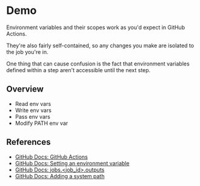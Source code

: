 # Demo

Environment variables and their scopes work as you'd expect in GitHub Actions.

They're also fairly self-contained, so any changes you make are isolated to the job you're in.

One thing that can cause confusion is the fact that environment variables defined within a step aren't accessible until the next step.

## Overview

- Read env vars
- Write env vars
- Pass env vars
- Modify PATH env var

## References

- [GitHub Docs: GitHub Actions](https://docs.github.com/en/actions)
- [GitHub Docs: Setting an environment variable](https://docs.github.com/en/actions/writing-workflows/choosing-what-your-workflow-does/workflow-commands-for-github-actions#setting-an-environment-variable)
- [GitHub Docs: jobs.<job_id>.outputs](https://docs.github.com/en/actions/writing-workflows/workflow-syntax-for-github-actions#jobsjob_idoutputs)
- [GitHub Docs: Adding a system path](https://docs.github.com/en/actions/writing-workflows/choosing-what-your-workflow-does/workflow-commands-for-github-actions#adding-a-system-path)
